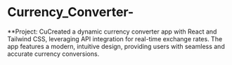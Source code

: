 # Currency_Converter-
**Project: CuCreated a dynamic currency converter app with React and Tailwind CSS, leveraging API integration for real-time exchange rates. The app features a modern, intuitive design, providing users with seamless and accurate currency conversions.
